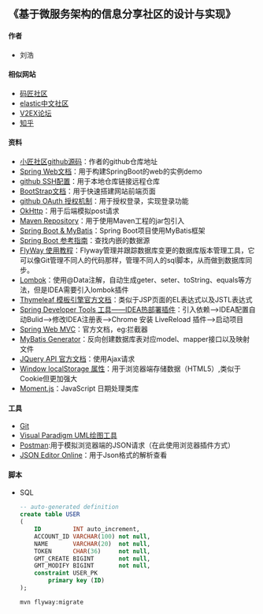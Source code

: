 ## 《基于微服务架构的信息分享社区的设计与实现》

#### 作者
- 刘浩

#### 相似网站
- [码匠社区](http://www.mawen.co/)
- [elastic中文社区](https://elasticsearch.cn/)
- [V2EX论坛](https://www.v2ex.com/t/624147#reply26)
- [知乎](https://www.zhihu.com/)

#### 资料
- [小匠社区github源码](https://github.com/codedrinker/community)：作者的github仓库地址
- [Spring Web文档](https://spring.io/guides/gs/serving-web-content/)：用于构建SpringBoot的web的实例demo
- [github SSH配置](https://developer.github.com/v3/guides/managing-deploy-keys/#deploy-keys)：用于本地仓库链接远程仓库
- [BootStrap文档](https://v3.bootcss.com/getting-started/)：用于快速搭建网站前端页面
- [github OAuth 授权机制](https://developer.github.com/apps/building-oauth-apps/)：用于授权登录，实现登录功能
- [OkHttp](https://square.github.io/okhttp/)：用于后端模拟post请求
- [Maven Repository](https://mvnrepository.com/)：用于使用Maven工程的jar包引入
- [Spring Boot & MyBatis](http://mybatis.org/spring-boot-starter/mybatis-spring-boot-autoconfigure/)：Spring Boot项目使用MyBatis框架
- [Spring Boot 参考指南](https://docs.spring.io/spring-boot/docs/2.0.0.RC1/reference/htmlsingle/#boot-features-embedded-database-support)：查找内嵌的数据源
- [FlyWay 使用教程](https://flywaydb.org/getstarted/firststeps/maven#migrating-the-database)：Flyway管理并跟踪数据库变更的数据库版本管理工具，它可以像Git管理不同人的代码那样，管理不同人的sql脚本，从而做到数据库同步。
- [Lombok](https://projectlombok.org/features/all)：使用@Data注解，自动生成geter、seter、toString、equals等方法，但是IDEA需要引入lombok插件
- [Thymeleaf 模板引擎官方文档](https://www.thymeleaf.org/doc/tutorials/3.0/usingthymeleaf.html)：类似于JSP页面的EL表达式以及JSTL表达式
- [Spring Developer Tools 工具——IDEA热部署插件](https://docs.spring.io/spring-boot/docs/2.0.0.RC1/reference/htmlsingle/#boot-features-embedded-database-support)：引入依赖-->IDEA配置自动Bulid-->修改IDEA注册表-->Chrome 安装 LiveReload 插件-->启动项目
- [Spring Web MVC](https://docs.spring.io/spring/docs/5.0.3.RELEASE/spring-framework-reference/web.html#mvc-handlermapping-interceptor)：官方文档，eg:拦截器
- [MyBatis Generator](http://mybatis.org/generator/)：反向创建数据库表对应model、mapper接口以及映射文件
- [JQuery API 官方文档](https://api.jquery.com/)：使用Ajax请求
- [Window localStorage 属性](https://www.runoob.com/jsref/prop-win-localstorage.html)：用于浏览器端存储数据（HTML5）,类似于Cookie但更加强大
- [Moment.js](http://momentjs.cn/)：JavaScript 日期处理类库


#### 工具
- [Git](https://git-scm.com/)
- [Visual Paradigm UML绘图工具](https://www.visual-paradigm.com)
- [Postman](https://chrome.google.com/webstore/detail/tabbed-postman-rest-clien/coohjcphdfgbiolnekdpbcijmhambjff):用于模拟浏览器端的JSON请求（在此使用浏览器插件方式）
- [JSON Editor Online](https://jsoneditoronline.org/)：用于Json格式的解析查看

#### 脚本
- SQL
    ```sql
    -- auto-generated definition
    create table USER
    (
        ID         INT auto_increment,
        ACCOUNT_ID VARCHAR(100) not null,
        NAME       VARCHAR(20)  not null,
        TOKEN      CHAR(36)     not null,
        GMT_CREATE BIGINT       not null,
        GMT_MODIFY BIGINT       not null,
        constraint USER_PK
            primary key (ID)
    );
    ```
    ```bash
    mvn flyway:migrate
    ```



